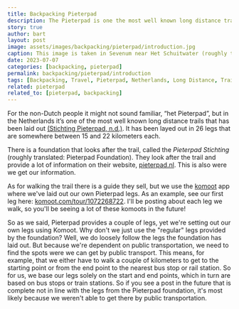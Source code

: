 ```yaml
---
title: Backpacking Pieterpad
description: The Pieterpad is one the most well known long distance trails of the Netherlands. It spans the entire length of the country from the far south all the way to the north.
story: true
author: bart
layout: post
image: assets/images/backpacking/pieterpad/introduction.jpg
caption: This image is taken in Sevenum near Het Schuitwater (roughly translated, The barge water)
date: 2023-07-07
categories: [backpacking, pieterpad]
permalink: backpacking/pieterpad/introduction
tags: [Backpacking, Travel, Pieterpad, Netherlands, Long Distance, Trail]
related: pieterpad
related_to: [pieterpad, backpacking]
---
```


For the non-Dutch people it might not sound familiar, “het Pieterpad”, but in the Netherlands it’s one of the most well known long distance trails that has been laid out [(Stichting Pieterpad, n.d.)](https://www.pieterpad.nl/pieterpad/introductie). It has been layed out in 26 legs that are somewhere between 15 and 22 kilometers each.

There is a foundation that looks after the trail, called the _Pieterpad Stichting_ (roughly translated: Pieterpad Foundation). They look after the trail and provide a lot of information on their website, [pieterpad.nl](https://pieterpad.nl). This is also were we get our information.

As for walking the trail there is a guide they sell, but we use the [komoot](https://komoot.com) app where we've laid out our own Pieterpad legs. As an example, see our first leg here: [komoot.com/tour/1072268722](https://www.komoot.com/tour/1072268722). I'll be posting about each leg we walk, so you'll be seeing a lot of these komoots in the future!

So as we said, Pieterpad provides a couple of legs, yet we're setting out our own legs using Komoot. Why don't we just use the "regular" legs provided by the foundation? Well, we do loosely follow the legs the foundation has laid out. But because we're dependent on public transportation, we need to find the spots were we can get by public transport. This means, for example, that we either have to walk a couple of kilometers to get to the starting point or from the end point to the nearest bus stop or rail station. So for us, we base our legs solely on the start and end points, which in turn are based on bus stops or train stations. So if you see a post in the future that is complete not in line with the legs from the Pieterpad foundation, it's most likely because we weren't able to get there by public transportation.